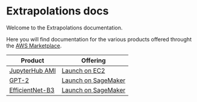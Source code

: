 # Extrapolations docs

Welcome to the Extrapolations documentation.

Here you will find documentation for the various products offered throught the
[AWS Marketplace](https://aws.amazon.com/marketplace/seller-profile?id=3c135e65-8c99-4e4f-ace1-43eb02759156&ref=dtl_B07YSYZ2P6).

| Product | Offering |
|---|---|
| [JupyterHub AMI](/jupyterhub-ami) | [Launch on EC2](https://aws.amazon.com/marketplace/pp/Daniel-Rodriguez-JupyterHub-multi-user-single-node/B07YSYZ2P6) |
| [GPT-2](/models/gpt-2) | [Launch on SageMaker](https://aws.amazon.com/marketplace/pp/Daniel-Rodriguez-GPT-2-XL-Text-generation/prodview-cdujckyfypprg) |
| [EfficientNet-B3](/models/efficientnet-b3) | [Launch on SageMaker](https://aws.amazon.com/marketplace/pp/prodview-b4jqie4ebeo4y) |
